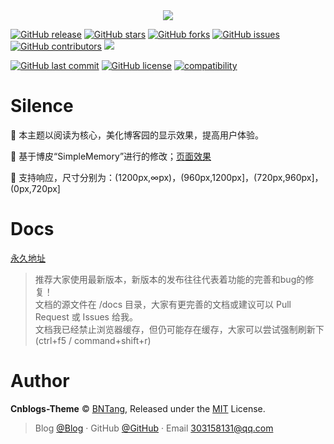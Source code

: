 <div align="center">

<img src="https://cdn.jsdelivr.net/gh/BNTang/pic/imgs/project/cnblogs/simple.webp" />

<br>

</div>

[![GitHub release](https://img.shields.io/github/v/release/BNTang/cnblogs-theme.svg)](https://github.com/BNTang/cnblogs-theme/releases)
[![GitHub stars](https://img.shields.io/github/stars/BNTang/cnblogs-theme.svg)](https://github.com/BNTang/cnblogs-theme/stargazers)
[![GitHub forks](https://img.shields.io/github/forks/BNTang/cnblogs-theme.svg)](https://github.com/BNTang/cnblogs-theme/network)
[![GitHub issues](https://img.shields.io/github/issues/BNTang/cnblogs-theme.svg)](https://github.com/BNTang/cnblogs-theme/issues)
[![GitHub contributors](https://img.shields.io/github/contributors/BNTang/cnblogs-theme.svg)](https://github.com/BNTang/cnblogs-theme/graphs/contributors)
[![](https://data.jsdelivr.com/v1/package/gh/BNTang/cnblogs-theme/badge?style=rounded)](https://www.jsdelivr.com/package/gh/BNTang/cnblogs-theme)

[![GitHub last commit](https://img.shields.io/github/last-commit/BNTang/cnblogs-theme.svg)](https://github.com/BNTang/cnblogs-theme/commits/v2)
[![GitHub license](https://img.shields.io/badge/license-ISC-brightgreen)](https://github.com/BNTang/cnblogs-theme/blob/v2/LICENSE)
[![compatibility](https://camo.githubusercontent.com/31ac3f0ce805dc34a29b615131caa26cbf4dc127/68747470733a2f2f696d672e736869656c64732e696f2f62616467652f62726f777365722d2532306368726f6d6525323025374325323066697265666f782532302537432532306f706572612532302537432532307361666172692532302537432532306965253230253345253344253230392d6c69676874677265792e737667)](https://github.com/BNTang/cnblogs-theme)


# Silence

📖 本主题以阅读为核心，美化博客园的显示效果，提高用户体验。

🍰 基于博皮“SimpleMemory”进行的修改；[页面效果](https://www.cnblogs.com/BNTang/)

🧀 支持响应，尺寸分别为：(1200px,∞px)，(960px,1200px]，(720px,960px]，(0px,720px]

# Docs

[永久地址](https://BNTang.github.io/cnblogs-theme/v2/#/)

> 推荐大家使用最新版本，新版本的发布往往代表着功能的完善和bug的修复！
> <br>文档的源文件在 /docs 目录，大家有更完善的文档或建议可以 Pull Request 或 Issues 给我。
> <br>文档我已经禁止浏览器缓存，但仍可能存在缓存，大家可以尝试强制刷新下(ctrl+f5 / command+shift+r)

# Author

**Cnblogs-Theme** © [BNTang](https://github.com/BNTang), Released under the [MIT](./LICENSE) License.<br>

> Blog [@Blog](https://www.cnblogs.com/BNTang/) · GitHub [@GitHub](https://github.com/BNTang) · Email 303158131@qq.com